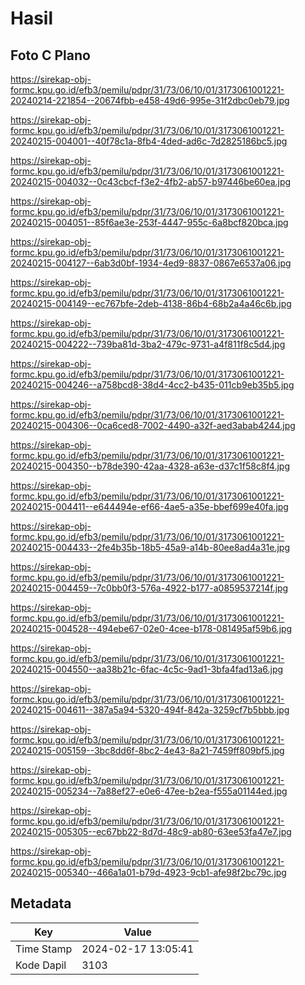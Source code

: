 # Hasil

## Foto C Plano

https://sirekap-obj-formc.kpu.go.id/efb3/pemilu/pdpr/31/73/06/10/01/3173061001221-20240214-221854--20674fbb-e458-49d6-995e-31f2dbc0eb79.jpg

https://sirekap-obj-formc.kpu.go.id/efb3/pemilu/pdpr/31/73/06/10/01/3173061001221-20240215-004001--40f78c1a-8fb4-4ded-ad6c-7d2825186bc5.jpg

https://sirekap-obj-formc.kpu.go.id/efb3/pemilu/pdpr/31/73/06/10/01/3173061001221-20240215-004032--0c43cbcf-f3e2-4fb2-ab57-b97446be60ea.jpg

https://sirekap-obj-formc.kpu.go.id/efb3/pemilu/pdpr/31/73/06/10/01/3173061001221-20240215-004051--85f6ae3e-253f-4447-955c-6a8bcf820bca.jpg

https://sirekap-obj-formc.kpu.go.id/efb3/pemilu/pdpr/31/73/06/10/01/3173061001221-20240215-004127--6ab3d0bf-1934-4ed9-8837-0867e6537a06.jpg

https://sirekap-obj-formc.kpu.go.id/efb3/pemilu/pdpr/31/73/06/10/01/3173061001221-20240215-004149--ec767bfe-2deb-4138-86b4-68b2a4a46c6b.jpg

https://sirekap-obj-formc.kpu.go.id/efb3/pemilu/pdpr/31/73/06/10/01/3173061001221-20240215-004222--739ba81d-3ba2-479c-9731-a4f811f8c5d4.jpg

https://sirekap-obj-formc.kpu.go.id/efb3/pemilu/pdpr/31/73/06/10/01/3173061001221-20240215-004246--a758bcd8-38d4-4cc2-b435-011cb9eb35b5.jpg

https://sirekap-obj-formc.kpu.go.id/efb3/pemilu/pdpr/31/73/06/10/01/3173061001221-20240215-004306--0ca6ced8-7002-4490-a32f-aed3abab4244.jpg

https://sirekap-obj-formc.kpu.go.id/efb3/pemilu/pdpr/31/73/06/10/01/3173061001221-20240215-004350--b78de390-42aa-4328-a63e-d37c1f58c8f4.jpg

https://sirekap-obj-formc.kpu.go.id/efb3/pemilu/pdpr/31/73/06/10/01/3173061001221-20240215-004411--e644494e-ef66-4ae5-a35e-bbef699e40fa.jpg

https://sirekap-obj-formc.kpu.go.id/efb3/pemilu/pdpr/31/73/06/10/01/3173061001221-20240215-004433--2fe4b35b-18b5-45a9-a14b-80ee8ad4a31e.jpg

https://sirekap-obj-formc.kpu.go.id/efb3/pemilu/pdpr/31/73/06/10/01/3173061001221-20240215-004459--7c0bb0f3-576a-4922-b177-a0859537214f.jpg

https://sirekap-obj-formc.kpu.go.id/efb3/pemilu/pdpr/31/73/06/10/01/3173061001221-20240215-004528--494ebe67-02e0-4cee-b178-081495af59b6.jpg

https://sirekap-obj-formc.kpu.go.id/efb3/pemilu/pdpr/31/73/06/10/01/3173061001221-20240215-004550--aa38b21c-6fac-4c5c-9ad1-3bfa4fad13a6.jpg

https://sirekap-obj-formc.kpu.go.id/efb3/pemilu/pdpr/31/73/06/10/01/3173061001221-20240215-004611--387a5a94-5320-494f-842a-3259cf7b5bbb.jpg

https://sirekap-obj-formc.kpu.go.id/efb3/pemilu/pdpr/31/73/06/10/01/3173061001221-20240215-005159--3bc8dd6f-8bc2-4e43-8a21-7459ff809bf5.jpg

https://sirekap-obj-formc.kpu.go.id/efb3/pemilu/pdpr/31/73/06/10/01/3173061001221-20240215-005234--7a88ef27-e0e6-47ee-b2ea-f555a01144ed.jpg

https://sirekap-obj-formc.kpu.go.id/efb3/pemilu/pdpr/31/73/06/10/01/3173061001221-20240215-005305--ec67bb22-8d7d-48c9-ab80-63ee53fa47e7.jpg

https://sirekap-obj-formc.kpu.go.id/efb3/pemilu/pdpr/31/73/06/10/01/3173061001221-20240215-005340--466a1a01-b79d-4923-9cb1-afe98f2bc79c.jpg


## Metadata

| Key        | Value               |
| ---------- | ------------------- |
| Time Stamp | 2024-02-17 13:05:41 |
| Kode Dapil | 3103                |




